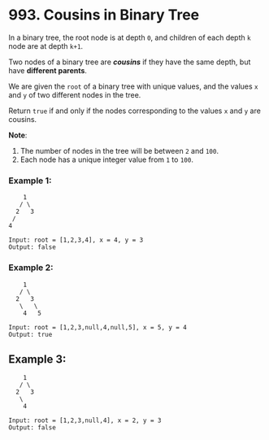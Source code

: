 # 993. Cousins in Binary Tree

In a binary tree, the root node is at depth `0`, and children of each depth `k` node are at depth `k+1`.

Two nodes of a binary tree are ***cousins*** if they have the same depth, but have **different parents**.

We are given the `root` of a binary tree with unique values, and the values `x` and `y` of two different nodes in the tree.

Return `true` if and only if the nodes corresponding to the values `x` and `y` are cousins.

**Note**:

1. The number of nodes in the tree will be between `2` and `100`.
2. Each node has a unique integer value from `1` to `100`.

### Example 1:
```
    1
   / \
  2   3
 /
4

Input: root = [1,2,3,4], x = 4, y = 3
Output: false
```

### Example 2:
```
    1
   / \
  2   3
   \   \
    4   5

Input: root = [1,2,3,null,4,null,5], x = 5, y = 4
Output: true
```

## Example 3:
```
    1
   / \
  2   3
   \ 
    4 

Input: root = [1,2,3,null,4], x = 2, y = 3
Output: false
```
